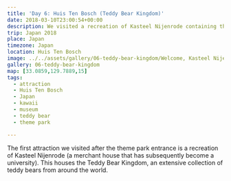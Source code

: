 ```yaml
---
title: 'Day 6: Huis Ten Bosch (Teddy Bear Kingdom)'
date: 2018-03-10T23:00:54+00:00
description: We visited a recreation of Kasteel Nijenrode containing the Teddy Bear Kingdom, an extensive collection of teddy bears from around the world.
trip: Japan 2018
place: Japan
timezone: Japan
location: Huis Ten Bosch
image: ../../assets/gallery/06-teddy-bear-kingdom/Welcome, Kasteel Nijenrode.jpeg
gallery: 06-teddy-bear-kingdom
map: [33.0859,129.7889,15]
tags:
  - attraction
  - Huis Ten Bosch
  - Japan
  - kawaii
  - museum
  - teddy bear
  - theme park

---
```

The first attraction we visited after the theme park entrance is a recreation of Kasteel Nijenrode (a merchant house that has subsequently become a university). This houses the Teddy Bear Kingdom, an extensive collection of teddy bears from around the world.
